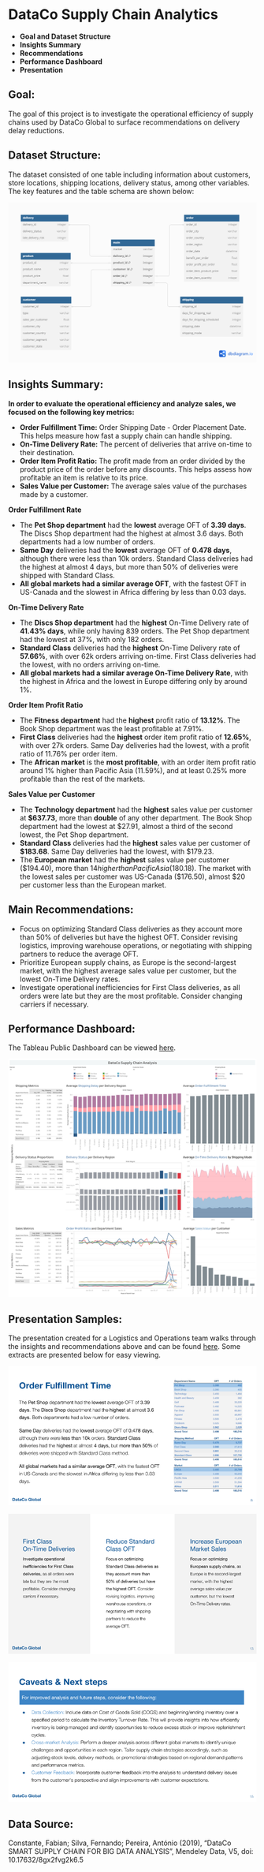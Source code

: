 # DataCo Supply Chain Analytics

- **Goal and Dataset Structure**
- **Insights Summary**
- **Recommendations**
- **Performance Dashboard**
- **Presentation**
 
## Goal:
The goal of this project is to investigate the operational efficiency of supply chains used by DataCo Global to surface recommendations on delivery delay reductions.

## Dataset Structure:
The dataset consisted of one table including information about customers, store locations, shipping locations, delivery status, among other variables. The key features and the table schema are shown below:

![DataCo Table Schema](schema.png)

## Insights Summary:
**In order to evaluate the operational efficiency and analyze sales, we focused on the following key metrics:**
- **Order Fulfillment Time:** Order Shipping Date - Order Placement Date. This helps measure how fast a supply chain can handle shipping.
- **On-Time Delivery Rate:** The percent of deliveries that arrive on-time to their destination.
- **Order Item Profit Ratio:** The profit made from an order divided by the product price of the order before any discounts. This helps assess how profitable an item is relative to its price.
- **Sales Value per Customer:** The average sales value of the purchases made by a customer.

**Order Fulfillment Rate**
- The **Pet Shop department** had the **lowest** average OFT of **3.39 days**. The Discs Shop department had the highest at almost 3.6 days. Both departments had a low number of orders.
- **Same Day** deliveries had the **lowest** average OFT of **0.478 days**, although there were less than 10k orders. Standard Class deliveries had the highest at almost 4 days, but more than 50% of deliveries were shipped with Standard Class.
- **All global markets had a similar average OFT**, with the fastest OFT in US-Canada and the slowest in Africa differing by less than 0.03 days.

**On-Time Delivery Rate**
- The **Discs Shop department** had the **highest** On-Time Delivery rate of **41.43% days**, while only having 839 orders. The Pet Shop department had the lowest at 37%, with only 182 orders.
- **Standard Class** deliveries had the **highest** On-Time Delivery rate of **57.66%**, with over 62k orders arriving on-time. First Class deliveries had the lowest, with no orders arriving on-time.
- **All global markets had a similar average On-Time Delivery Rate**, with the highest in Africa and the lowest in Europe differing only by around 1%.

**Order Item Profit Ratio**
- The **Fitness department** had the **highest** profit ratio of **13.12%**. The Book Shop department was the least profitable at 7.91%.
- **First Class** deliveries had the **highest** order item profit ratio of **12.65%**, with over 27k orders. Same Day deliveries had the lowest, with a profit ratio of 11.76% per order item.
- The **African market** is the **most profitable**, with an order item profit ratio around 1% higher than Pacific Asia (11.59%), and at least 0.25% more profitable than the rest of the markets.

**Sales Value per Customer**
- The **Technology department** had the **highest** sales value per customer at **$637.73**, more than **double** of any other department. The Book Shop department had the lowest at $27.91, almost a third of the second lowest, the Pet Shop department.
- **Standard Class** deliveries had the **highest** sales value per customer of **$183.68**. Same Day deliveries had the lowest, with $179.23.
- The **European market** had the **highest** sales value per customer ($194.40), more than $14 higher than Pacific Asia ($180.18). The market with the lowest sales per customer was US-Canada ($176.50), almost $20 per customer less than the European market.

## Main Recommendations:
- Focus on optimizing Standard Class deliveries as they account more than 50% of deliveries but have the highest OFT. Consider revising logistics, improving warehouse operations, or negotiating with shipping partners to reduce the average OFT.
- Prioritize European supply chains, as Europe is the second-largest market, with the highest average sales value per customer, but the lowest On-Time Delivery rates.
- Investigate operational inefficiencies for First Class deliveries, as all orders were late but they are the most profitable. Consider changing carriers if necessary. 

## Performance Dashboard:
The Tableau Public Dashboard can be viewed [here](https://public.tableau.com/views/dataco_supply_chain_analysis/DataCoDashboard?:language=en-US&:sid=&:redirect=auth&:display_count=n&:origin=viz_share_link).

![DataCo Performance Dashboard](dashboard.png)

## Presentation Samples:
The presentation created for a Logistics and Operations team walks through the insights and recommendations above and can be found [here](https://docs.google.com/presentation/d/1YRsjol2CDJYCgXTLvIrZK1GCY26MXXMTdnmRFiCXFrc/edit?usp=sharing). Some extracts are presented below for easy viewing.

![OFT Slide](slide1.png)

![Recommendations](slide2.png)

![Next Steps](slide3.png)

## Data Source:
Constante, Fabian; Silva, Fernando; Pereira, António (2019), “DataCo SMART SUPPLY CHAIN FOR BIG DATA ANALYSIS”, Mendeley Data, V5, doi: 10.17632/8gx2fvg2k6.5